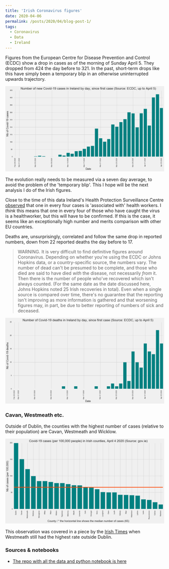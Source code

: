 ```yaml
---
title: 'Irish Coronavirus figures'
date: 2020-04-06
permalink: /posts/2020/04/blog-post-1/
tags:
  - Coronavirus
  - Data
  - Ireland
---
```


Figures from the European Centre for Disease Prevention and Control (ECDC) show a drop in cases as of the morning of Sunday April 5. They dropped from 424 the day before to 321. In the past, short-term drops like this have simply been a temporary blip in an otherwise uninterrupted upwards trajectory.

![Daily cases in Ireland](/images/ireland_cases_0504.jpg)

The evolution really needs to be measured via a seven day average, to avoid the problem of the 'temporary blip'. This I hope will be the next analysis I do of the Irish figures.

Close to the time of this data Ireland's Health Protection Surveillance Centre [observed](https://www.gov.ie/en/publication/ed3cdd-an-analysis-of-the-4916-cases-of-covid-19-in-ireland-as-of-saturday-/) that one in every four cases is 'associated with' health workers. I *think* this means that one in every four of those who have caught the virus is a healthworker, but this will have to be confirmed. If this is the case, it seems like an exceptionally high number and merits comparison with other EU countries.

Deaths are, unsurprisingly, correlated and follow the same drop in reported numbers, down from 22 reported deaths the day before to 17.

> WARNING. It is very difficult to find definitive figures around Coronavirus. Depending on whether you're using the ECDC or 
> Johns Hopkins data, or a country-specific source, the numbers vary. The number of dead can't be presumed to be complete, 
> and those who died are said to have died *with* the disease, not necessarily *from* it. Then there is the number of people 
> who've recovered which isn't always counted. (For the same date as the date discussed here, Johns Hopkins noted 25 Irish 
> recoveries in total). Even when a single source is compared over time, there's no guarantee that the reporting isn't 
> improving as more information is gathered and that worsening figures may, in part, be due to better reporting of numbers of 
> sick and deceased.

![Daily deaths in Ireland](/images/ireland_deaths_0504.png)

### Cavan, Westmeath etc.

Outside of Dublin, the counties with the highest number of cases (relative to their population) are Cavan, Westmeath and Wicklow.

![Number of Irish cases by county](/images/ireland_counties_0504.png)

This observation was covered in a piece by the [Irish Times](https://www.irishtimes.com/news/ireland/irish-news/coronavirus-westmeath-has-highest-rate-of-covid-19-outside-of-dublin-1.4218810) when Westmeath still had the highest rate outside Dublin.


### Sources & notebooks

* [The repo with all the data and python notebook is here](https://github.com/aodhanlutetiae/covid)
